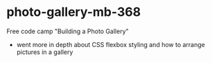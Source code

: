 # photo-gallery-mb-368
Free code camp "Building a Photo Gallery"
* went more in depth about CSS flexbox styling and how to arrange pictures in a gallery